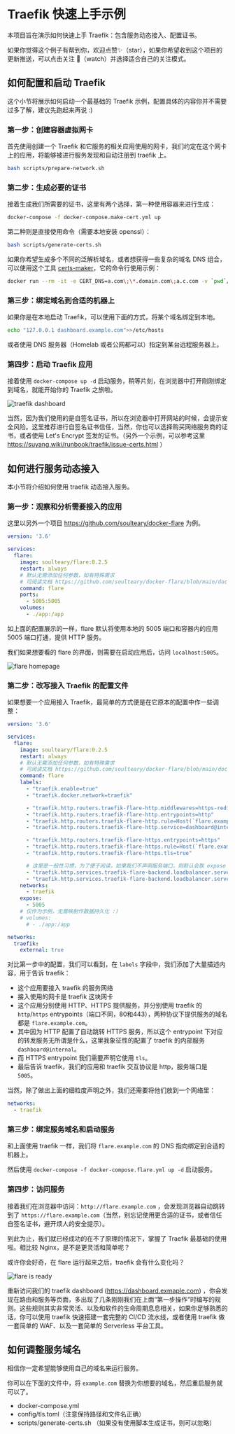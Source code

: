 # Traefik 快速上手示例

本项目旨在演示如何快速上手 Traefik：包含服务动态接入、配置证书。

如果你觉得这个例子有帮到你，欢迎点赞✨（star），如果你希望收到这个项目的更新推送，可以点击关注 👀（watch）并选择适合自己的关注模式。

## 如何配置和启动 Traefik

 这个小节将展示如何启动一个最基础的 Traefik 示例，配置具体的内容你并不需要过多了解，建议先跑起来再说 :)
### 第一步：创建容器虚拟网卡

首先使用创建一个 Traefik 和它服务的相关应用使用的网卡，我们约定在这个网卡上的应用，将能够被进行服务发现和自动注册到 traefik 上。

```bash
bash scripts/prepare-network.sh
```

### 第二步：生成必要的证书

接着生成我们所需要的证书，这里有两个选择，第一种使用容器来进行生成：

```bash
docker-compose -f docker-compose.make-cert.yml up
```

第二种则是直接使用命令（需要本地安装 openssl）：

```bash
bash scripts/generate-certs.sh
```

如果你希望生成多个不同的泛解析域名，或者想获得一些复杂的域名 DNS 组合，可以使用这个工具 [certs-maker](https://github.com/soulteary/certs-maker)，它的命令行使用示例：

```bash
docker run --rm -it -e CERT_DNS=a.com\;\*.domain.com\;a.c.com -v `pwd`/certs:/ssl soulteary/certs-maker
```

### 第三步：绑定域名到合适的机器上

如果你是在本地启动 Traefik，可以使用下面的方式，将某个域名绑定到本地。

```bash
echo "127.0.0.1 dashboard.example.com">>/etc/hosts
```

或者使用 DNS 服务器（Homelab 或者公网都可以）指定到某台远程服务器上。

### 第四步：启动 Traefik 应用

接着使用 `docker-compose up -d` 启动服务，稍等片刻，在浏览器中打开刚刚绑定到域名，就能开始你的 Traefik 之旅啦。

![traefik dashboard](./screenshots/traefik.png)

当然，因为我们使用的是自签名证书，所以在浏览器中打开网站的时候，会提示安全风险。这里推荐进行自签名证书信任，当然，你也可以选择购买网络服务商的证书，或者使用 Let's Encrypt 签发的证书。（另外一个示例，可以参考这里  https://suyang.wiki/runbook/traefik/issue-certs.html ）

## 如何进行服务动态接入

本小节将介绍如何使用 traefik 动态接入服务。

### 第一步：观察和分析需要接入的应用

这里以另外一个项目 https://github.com/soulteary/docker-flare 为例。

```yml
version: '3.6'

services:
  flare:
    image: soulteary/flare:0.2.5
    restart: always
    # 默认无需添加任何参数，如有特殊需求
    # 可阅读文档 https://github.com/soulteary/docker-flare/blob/main/docs/advanced-startup.md
    command: flare
    ports:
      - 5005:5005
    volumes:
      - ./app:/app
```
如上面的配置展示的一样，flare 默认将使用本地的 5005 端口和容器内的应用 5005 端口打通，提供 HTTP 服务。

我们如果想要看的 flare 的界面，则需要在启动应用后，访问 `localhost:5005`。

![flare homepage](./screenshots/traefik.png)

### 第二步：改写接入 Traefik 的配置文件

如果想要一个应用接入 Traefik，最简单的方式便是在它原本的配置中作一些调整：

```yml
version: '3.6'

services:
  flare:
    image: soulteary/flare:0.2.5
    restart: always
    # 默认无需添加任何参数，如有特殊需求
    # 可阅读文档 https://github.com/soulteary/docker-flare/blob/main/docs/advanced-startup.md
    command: flare
    labels:
      - "traefik.enable=true"
      - "traefik.docker.network=traefik"

      - "traefik.http.routers.traefik-flare-http.middlewares=https-redirect@file"
      - "traefik.http.routers.traefik-flare-http.entrypoints=http"
      - "traefik.http.routers.traefik-flare-http.rule=Host(`flare.example.com`)"
      - "traefik.http.routers.traefik-flare-http.service=dashboard@internal"

      - "traefik.http.routers.traefik-flare-https.entrypoints=https"
      - "traefik.http.routers.traefik-flare-https.rule=Host(`flare.example.com`) && PathPrefix(`/`)"
      - "traefik.http.routers.traefik-flare-https.tls=true"

      # 这里是一般性习惯，为了便于阅读，如果我们不声明服务端口，则默认会取 expose 的第一个端口，以及使用第一张网卡
      - "traefik.http.services.traefik-flare-backend.loadbalancer.server.scheme=http"
      - "traefik.http.services.traefik-flare-backend.loadbalancer.server.port=5005"
    networks:
      - traefik
    expose:
      - 5005
    # 仅作为示例，无需映射作数据持久化 :) 
    # volumes:
      # - ./app:/app

networks:
  traefik:
    external: true
```

对比第一步中的配置，我们可以看到，在 `labels` 字段中，我们添加了大量描述内容，用于告诉 traefik：

- 这个应用要接入 traefik 的服务网络
- 接入使用的网卡是 traefik 这块网卡
- 这个应用分别使用 HTTP、HTTPS 提供服务，并分别使用 traefik 的 `http`/`https` entrypoints（端口不同，80和443），两种协议下提供服务的域名都是 `flare.example.com`。
- 其中因为 HTTP 配置了自动跳转 HTTPS 服务，所以这个 entrypoint 下对应的转发服务无所谓是什么，这里我象征性的配置了 traefik 的内部服务 `dashboard@internal`。
- 而 HTTPS entrypoint 我们需要声明它使用 `tls`。
- 最后告诉 traefik，我们的应用和 traefik 交互协议是 http，服务端口是 `5005`。

当然，除了做出上面的细粒度声明之外，我们还需要将他们放到一个网络里：

```yaml
networks:
  - traefik
```
### 第三步：绑定服务域名和启动服务

和上面使用 traefik 一样，我们将 `flare.example.com` 的 DNS 指向绑定到合适的机器上。

然后使用 `docker-compose -f docker-compose.flare.yml up -d` 启动服务。

### 第四步：访问服务

接着我们在浏览器中访问：`http://flare.example.com` ，会发现浏览器自动跳转到了 `https://flare.example.com`（当然，别忘记使用更合适的证书，或者信任自签名证书，避开烦人的安全提示）。

到此为止，我们就已经成功的在不了原理的情况下，掌握了 Traefik 最基础的使用啦。相比较 Nginx，是不是更灵活和简单呢？

或许你会好奇，在 flare 运行起来之后，traefik 会有什么变化吗？

![flare is ready](./screenshots/flare-ready.png)

重新访问我们的 traefik dashboard (https://dashboard.exmaple.com) ，你会发现在路由和服务等页面，多出现了几条刚刚我们在上面“第一步操作”时编写的规则。这些规则其实非常灵活、以及和软件的生命周期息息相关，如果你足够熟悉的话，你可以使用 traefik 快速搭建一套完整的 CI/CD 流水线，或者使用 traefik 做一套简单的 WAF、以及一套简单的 Serverless 平台工具。

## 如何调整服务域名

相信你一定希望能够使用自己的域名来运行服务。

你可以在下面的文件中，将 `example.com` 替换为你想要的域名，然后重启服务就可以了。

- docker-compose.yml
- config/tls.toml（注意保持路径和文件名正确）
- scripts/generate-certs.sh （如果没有使用脚本生成证书，则可以忽略）
